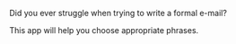 Did you ever struggle when trying to write a formal e-mail?

This app will help you choose appropriate phrases.

[Link]:   https://goodideagiver.github.io/polite-email-builder/
